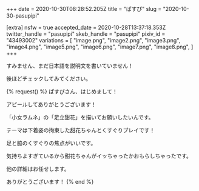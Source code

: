 +++
date = 2020-10-30T08:28:52.205Z
title = "ぱすぴ"
slug = "2020-10-30-pasupipi"

[extra]
nsfw = true
accepted_date = 2020-10-28T13:37:18.353Z
twitter_handle = "pasupipi"
skeb_handle = "pasupipi"
pixiv_id = "43493002"
variations = [
  "image.png",
  "image2.png",
  "image3.png",
  "image4.png",
  "image5.png",
  "image6.png",
  "image7.png",
  "image8.png",
]
+++

すみません、まだ日本語を説明文を書いていません！

後ほどチェックしてみてください。

{% request() %}
ぱすぴさん、はじめまして！

アピールしてありがとうございます！

「小女ラムネ」の「足立甜花」を描いてお願いしたいんです。

テーマは下着姿の拘束した甜花ちゃんとくすぐりプレイです！

足と脇のくすぐりの焦点がいいです。

気持ちよすぎているから甜花ちゃんがイッちゃったかおもらしちゃったです。

他の詳細はお任せします。

ありがとうございます！
{% end %}

